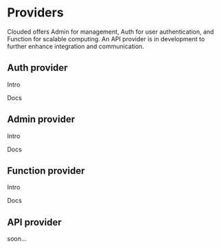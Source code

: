 # Providers

Clouded offers Admin for management, Auth for user authentication, and Function for scalable computing. An API
provider is in development to further enhance integration and communication.

## Auth provider

Intro

Docs

## Admin provider

Intro

Docs

## Function provider

Intro

Docs

## API provider

<primary-label ref="wip"/>

soon...